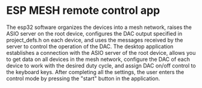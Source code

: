 # ESP MESH remote control app
The esp32 software organizes the devices into a mesh network, raises the ASIO server on the root device, configures the DAC output specified in project_defs.h on each device, and uses the messages received by the server to control the operation of the DAC. The desktop application establishes a connection with the ASIO server of the root device, allows you to get data on all devices in the mesh network, configure the DAC of each device to work with the desired duty cycle, and assign DAC on/off control to the keyboard keys. After completing all the settings, the user enters the control mode by pressing the "start" button in the application.
